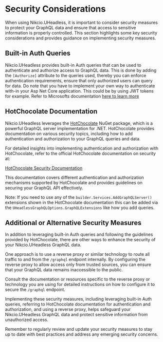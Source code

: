 # Security Considerations

When using Nikcio.UHeadless, it is important to consider security measures to protect your GraphQL data and ensure that access to sensitive information is properly controlled. This section highlights some key security considerations and provides guidance on implementing security measures.

## Built-in Auth Queries

Nikcio.UHeadless provides built-in Auth queries that can be used to authenticate and authorize access to GraphQL data. This is done by adding the `[Authorize]` attribute to the queries used, thereby you can enforce authentication requirements, ensure that only authorized users can query for data. Do note that you have to implement your own way to authenticate with-in your Asp Net Core application. This could be by using JWT tokens for example. Refer to Microsofts documentation [here to learn more](https://learn.microsoft.com/en-us/aspnet/core/security/authentication) 

## HotChocolate Documentation

Nikcio.UHeadless leverages the [HotChocolate](https://chillicream.com/docs/hotchocolate) NuGet package, which is a powerful GraphQL server implementation for .NET. HotChocolate provides documentation on various security topics, including how to add authentication and authorization to your GraphQL queries and data.

For detailed insights into implementing authentication and authorization with HotChocolate, refer to the official HotChocolate documentation on security at:

[HotChocolate Security Documentation](https://chillicream.com/docs/hotchocolate/v13/security)

This documentation covers different authentication and authorization mechanisms supported by HotChocolate and provides guidelines on securing your GraphQL API effectively.

Note: If you need to use any of the `builder.Services.AddGraphQLServer()` extensions shown in the HotChocolate documentation this can be added via the `UHeadlessGraphQLOptions.GraphQLExtensions` like how you add queries.

## Additional or Alternative Security Measures

In addition to leveraging built-in Auth queries and following the guidelines provided by HotChocolate, there are other ways to enhance the security of your Nikcio.UHeadless GraphQL data.

One approach is to use a reverse proxy or similar technology to route all traffic to and from the `/graphql` endpoint internally. By configuring the reverse proxy to allow access only from trusted sources, you can ensure that your GraphQL data remains inaccessible to the public.

Consult the documentation or resources specific to the reverse proxy or technology you are using for detailed instructions on how to configure it to secure the `/graphql` endpoint.

Implementing these security measures, including leveraging built-in Auth queries, referring to HotChocolate documentation for authentication and authorization, and using a reverse proxy, helps safeguard your Nikcio.UHeadless GraphQL data and protect sensitive information from unauthorized access.

Remember to regularly review and update your security measures to stay up to date with best practices and address any emerging security concerns.